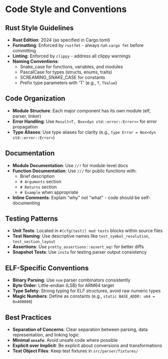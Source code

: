 # Code Style and Conventions

## Rust Style Guidelines
- **Rust Edition**: 2024 (as specified in Cargo.toml)
- **Formatting**: Enforced by `rustfmt` - always run `cargo fmt` before committing
- **Linting**: Enforced by `clippy` - address all clippy warnings
- **Naming Conventions**:
  - Snake_case for functions, variables, and modules
  - PascalCase for types (structs, enums, traits)
  - SCREAMING_SNAKE_CASE for constants
  - Prefix type parameters with 'T' (e.g., `T`, `TValue`)

## Code Organization
- **Module Structure**: Each major component has its own module (elf, parser, linker)
- **Error Handling**: Use `Result<T, Box<dyn std::error::Error>>` for error propagation
- **Type Aliases**: Use type aliases for clarity (e.g., `type Error = Box<dyn std::error::Error>`)

## Documentation
- **Module Documentation**: Use `//!` for module-level docs
- **Function Documentation**: Use `///` for public functions with:
  - Brief description
  - `# Arguments` section
  - `# Returns` section
  - `# Example` when appropriate
- **Inline Comments**: Explain "why" not "what" - code should be self-documenting

## Testing Patterns
- **Unit Tests**: Located in `#[cfg(test)] mod tests` blocks within source files
- **Test Naming**: Use descriptive names like `test_symbol_resolution`, `test_section_layout`
- **Assertions**: Use `pretty_assertions::assert_eq!` for better diffs
- **Snapshot Tests**: Use `insta` for testing parser output consistency

## ELF-Specific Conventions
- **Binary Parsing**: Use `nom` parser combinators consistently
- **Byte Order**: Little-endian (LSB) for ARM64 target
- **Type Safety**: Strong typing for ELF structures, avoid raw numeric types
- **Magic Numbers**: Define as constants (e.g., `static BASE_ADDR: u64 = 0x400000`)

## Best Practices
- **Separation of Concerns**: Clear separation between parsing, data representation, and linking logic
- **Minimal `unsafe`**: Avoid unsafe code where possible
- **Explicit over Implicit**: Be explicit about conversions and transformations
- **Test Object Files**: Keep test fixtures in `src/parser/fixtures/`